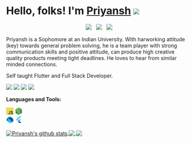 # Hello, folks! I'm [Priyansh](https://prik-k.github.io) <img src="https://raw.githubusercontent.com/MartinHeinz/MartinHeinz/master/wave.gif" width="30px">


<p align='center'>
<a href="https://twitter.com/prkhodiyar?s=08"><img height="30" src="https://github.com/stephenajulu/WaylonWalker/blob/main/icon/twitter.png?raw=true"></a>&nbsp;&nbsp;
<a href="https://www.instagram.com/ye_gujarati/"><img height="30" src="https://github.com/stephenajulu/WaylonWalker/blob/main/icon/instagram.jpg?raw=true"></a>&nbsp;&nbsp;
<a href="https://www.linkedin.com/in/prik/"><img height="30" src="https://github.com/stephenajulu/WaylonWalker/blob/main/icon/linkedin.png?raw=true"></a>
  
</p> 
 
Priyansh is a Sophomore at an Indian University. With harworking attitude (key) towards general problem solving, he is a team player with strong communication skills and positive attitude, can produce high creative quality products meeting tight deadlines.
He loves to hear from similar minded connections. 

Self taught Flutter and Full Stack Developer.
 
![](https://img.shields.io/badge/OS-LinuxMintOS-informational?style=flat&logo=<LOGO_NAME>&logoColor=white&color=2bbc8a?style=for-the-badge&logo=appveyor)
![](https://img.shields.io/badge/IDE-Geany-informational?style=flat&logo=<LOGO_NAME>&logoColor=white&color=2bbc8a?style=for-the-badge&logo=appveyor)
![](https://img.shields.io/badge/IDE-VSCode-informational?style=flat&logo=<LOGO_NAME>&logoColor=white&color=2bbc8a?style=for-the-badge&logo=appveyor)
![](https://img.shields.io/badge/Language-Javascript||Dart||C++-informational?style=flat&logo=<LOGO_NAME>&logoColor=white&color=2bbc8a?style=for-the-badge&logo=appveyor)





**Languages and Tools:**  

<code><img height="20" src="https://raw.githubusercontent.com/github/explore/80688e429a7d4ef2fca1e82350fe8e3517d3494d/topics/javascript/javascript.png"></code>
<code><img height="20" src="https://raw.githubusercontent.com/github/explore/80688e429a7d4ef2fca1e82350fe8e3517d3494d/topics/nodejs/nodejs.png"></code>    
<code><img height="20" src="https://raw.githubusercontent.com/github/explore/80688e429a7d4ef2fca1e82350fe8e3517d3494d/topics/dart/dart.png"></code>
<code><img height="20" src="https://raw.githubusercontent.com/github/explore/80688e429a7d4ef2fca1e82350fe8e3517d3494d/topics/flutter/flutter.png"></code>



<a href="https://github.com/prik-k/github-readme-stats">
  <img align="center" src="https://github-readme-stats.vercel.app/api?username=prik-k&show_icons=true&include_all_commits=true&theme=radical" alt="Priyansh's github stats" />
</a>
<a href="https://github.com/prik-k/github-readme-stats">
  <img align="center" src="https://github-readme-stats.vercel.app/api/top-langs/?username=prik-k&layout=default&theme=radical" />
</a>
    
<a href="https://github.com/prik-k/prik-k.github.io">
  <img align="center" src="https://github-readme-stats.vercel.app/api/pin/?username=prik-k&repo=prik-k.github.io&theme=radical" />
</a>
